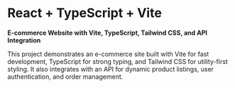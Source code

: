 # React + TypeScript + Vite

**E-commerce Website with Vite, TypeScript, Tailwind CSS, and API Integration**

This project demonstrates an e-commerce site built with Vite for fast development, TypeScript for strong typing, and Tailwind CSS for utility-first styling. It also integrates with an API for dynamic product listings, user authentication, and order management.
